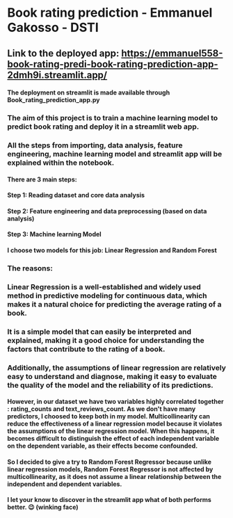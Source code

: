 # Book rating prediction - Emmanuel Gakosso - DSTI

## Link to the deployed app: https://emmanuel558-book-rating-predi-book-rating-prediction-app-2dmh9i.streamlit.app/

#### The deployment on streamlit is made available through Book_rating_prediction_app.py

### The aim of this project is to train a machine learning model to predict book rating and deploy it in a streamlit web app.
### All the steps from importing, data analysis, feature engineering, machine learning model and streamlit app will be explained within the notebook.

#### There are 3 main steps: 

#### Step 1: Reading dataset and core data analysis
#### Step 2: Feature engineering and data preprocessing (based on data analysis)
#### Step 3: Machine learning Model

#### I choose two models for this job: Linear Regression and Random Forest 

### The reasons: 
### Linear Regression is a well-established and widely used method in predictive modeling for continuous data, which makes it a natural choice for predicting the average rating of a book.
### It is a simple model that can easily be interpreted and explained, making it a good choice for understanding the factors that contribute to the rating of a book.
### Additionally, the assumptions of linear regression are relatively easy to understand and diagnose, making it easy to evaluate the quality of the model and the reliability of its predictions.

#### However, in our dataset we have two variables highly correlated together : rating_counts and text_reviews_count. As we don't have many predictors, I choosed to keep both in my model. Multicollinearity can reduce the effectiveness of a linear regression model because it violates the assumptions of the linear regression model.  When this happens, it becomes difficult to distinguish the effect of each independent variable on the dependent variable, as their effects become confounded.

#### So I decided to give a try to Random Forest Regressor because unlike linear regression models, Random Forest Regressor is not affected by multicollinearity, as it does not assume a linear relationship between the independent and dependent variables.

#### I let your know to discover in the streamlit app what of both performs better. :wink: (winking face)





